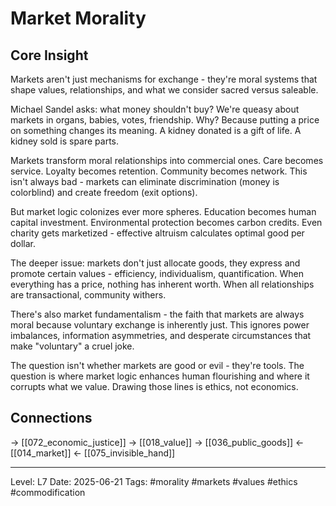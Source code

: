 # Market Morality

## Core Insight
Markets aren't just mechanisms for exchange - they're moral systems that shape values, relationships, and what we consider sacred versus saleable.

Michael Sandel asks: what money shouldn't buy? We're queasy about markets in organs, babies, votes, friendship. Why? Because putting a price on something changes its meaning. A kidney donated is a gift of life. A kidney sold is spare parts.

Markets transform moral relationships into commercial ones. Care becomes service. Loyalty becomes retention. Community becomes network. This isn't always bad - markets can eliminate discrimination (money is colorblind) and create freedom (exit options).

But market logic colonizes ever more spheres. Education becomes human capital investment. Environmental protection becomes carbon credits. Even charity gets marketized - effective altruism calculates optimal good per dollar.

The deeper issue: markets don't just allocate goods, they express and promote certain values - efficiency, individualism, quantification. When everything has a price, nothing has inherent worth. When all relationships are transactional, community withers.

There's also market fundamentalism - the faith that markets are always moral because voluntary exchange is inherently just. This ignores power imbalances, information asymmetries, and desperate circumstances that make "voluntary" a cruel joke.

The question isn't whether markets are good or evil - they're tools. The question is where market logic enhances human flourishing and where it corrupts what we value. Drawing those lines is ethics, not economics.

## Connections
→ [[072_economic_justice]]
→ [[018_value]]
→ [[036_public_goods]]
← [[014_market]]
← [[075_invisible_hand]]

---
Level: L7
Date: 2025-06-21
Tags: #morality #markets #values #ethics #commodification